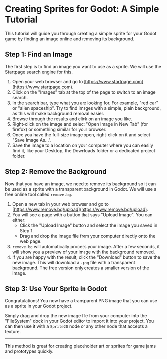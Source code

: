 # Creating Sprites for Godot: A Simple Tutorial

This tutorial will guide you through creating a simple sprite for your Godot game by finding an image online and removing its background.

## Step 1: Find an Image

The first step is to find an image you want to use as a sprite. We will use the Startpage search engine for this.

1.  Open your web browser and go to [https://www.startpage.com](https://www.startpage.com).
2.  Click on the "Images" tab at the top of the page to switch to an image search.
3.  In the search bar, type what you are looking for. For example, "red car" or "alien spaceship". Try to find images with a simple, plain background, as this will make background removal easier.
4.  Browse through the results and click on an image you like.
5.  Right-click on the image and select "Open Image in New Tab" (for firefox) or something similar for your browser.
5.  Once you have the full-size image open, right-click on it and select "Save Image As...".
6.  Save the image to a location on your computer where you can easily find it, like your Desktop, the Downloads folder or a dedicated project folder.

## Step 2: Remove the Background

Now that you have an image, we need to remove its background so it can be used as a sprite with a transparent background in Godot. We will use a free online tool called `remove.bg`.

1.  Open a new tab in your web browser and go to [https://www.remove.bg/upload](https://www.remove.bg/upload).
2.  You will see a page with a button that says "Upload Image". You can either:
    *   Click the "Upload Image" button and select the image you saved in Step 1.
    *   Drag and drop the image file from your computer directly onto the web page.
3.  `remove.bg` will automatically process your image. After a few seconds, it will show you a preview of your image with the background removed.
4.  If you are happy with the result, click the "Download" button to save the new image. This will download a `.png` file with a transparent background. The free version only creates a smaller version of the image.

## Step 3: Use Your Sprite in Godot

Congratulations! You now have a transparent PNG image that you can use as a sprite in your Godot project.

Simply drag and drop the new image file from your computer into the "FileSystem" dock in your Godot editor to import it into your project. You can then use it with a `Sprite2D` node or any other node that accepts a texture.

---

This method is great for creating placeholder art or sprites for game jams and prototypes quickly.
